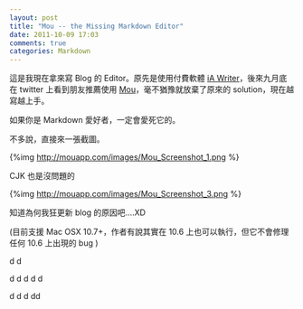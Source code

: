 ```yaml
---
layout: post
title: "Mou -- the Missing Markdown Editor"
date: 2011-10-09 17:03
comments: true
categories: Markdown 
---
```


這是我現在拿來寫 Blog 的 Editor。原先是使用付費軟體 [iA Writer](http://www.iawriter.com/)，後來九月底在 twitter 上看到朋友推薦使用 [Mou](http://mouapp.com)，毫不猶豫就放棄了原來的 solution，現在越寫越上手。

如果你是 Markdown 愛好者，一定會愛死它的。

不多說，直接來一張截圖。

{%img http://mouapp.com/images/Mou_Screenshot_1.png %}

CJK 也是沒問題的

{%img http://mouapp.com/images/Mou_Screenshot_3.png %}

知道為何我狂更新 blog 的原因吧....XD

(目前支援 Mac OSX 10.7+，作者有說其實在 10.6 上也可以執行，但它不會修理任何 10.6 上出現的 bug )

d
d

d
d
d
d
d

d
d
d
dd


